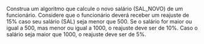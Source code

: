 Construa um algoritmo que calcule o novo salário (SAL_NOVO) de um funcionário. Considere que o funcionário deverá receber um reajuste de 15% caso seu salário (SAL) seja menor que 500. Se o salário for maior ou igual a 500, mas menor ou igual a 1000, o reajuste deve ser de 10%. Caso o salário seja maior que 1000, o reajuste deve ser de 5%. 